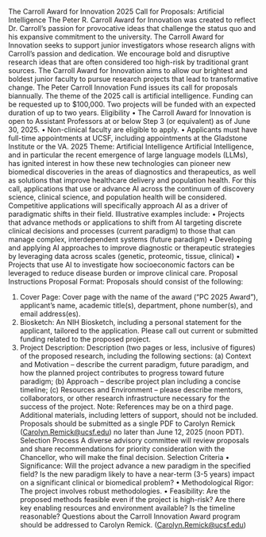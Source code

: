 The Carroll Award for Innovation
2025 Call for Proposals: Artificial Intelligence
The Peter R. Carroll Award for Innovation was created to reflect Dr. Carroll’s passion for provocative
ideas that challenge the status quo and his expansive commitment to the university. The Carroll Award
for Innovation seeks to support junior investigators whose research aligns with Carroll’s passion and
dedication. We encourage bold and disruptive research ideas that are often considered too high-risk by
traditional grant sources. The Carroll Award for Innovation aims to allow our brightest and boldest junior
faculty to pursue research projects that lead to transformative change.
The Peter Carroll Innovation Fund issues its call for proposals biannually. The theme of the 2025 call
is artificial intelligence. Funding can be requested up to $100,000. Two projects will be funded with
an expected duration of up to two years.
Eligibility
• The Carroll Award for Innovation is open to Assistant Professors at or below Step 3 (or
equivalent) as of June 30, 2025.
• Non-clinical faculty are eligible to apply.
• Applicants must have full-time appointments at UCSF, including appointments at the Gladstone
Institute or the VA.
2025 Theme: Artificial Intelligence
Artificial Intelligence, and in particular the recent emergence of large language models (LLMs), has
ignited interest in how these new technologies can pioneer new biomedical discoveries in the areas of
diagnostics and therapeutics, as well as solutions that improve healthcare delivery and population health.
For this call, applications that use or advance AI across the continuum of discovery science, clinical
science, and population health will be considered. Competitive applications will specifically approach AI
as a driver of paradigmatic shifts in their field. Illustrative examples include:
• Projects that advance methods or applications to shift from AI targeting discrete clinical decisions
and processes (current paradigm) to those that can manage complex, interdependent systems
(future paradigm)
• Developing and applying AI approaches to improve diagnostic or therapeutic strategies by
leveraging data across scales (genetic, proteomic, tissue, clinical)
• Projects that use AI to investigate how socioeconomic factors can be leveraged to reduce disease
burden or improve clinical care.
Proposal Instructions
Proposal Format: Proposals should consist of the following:
1. Cover Page: Cover page with the name of the award (“PC 2025 Award”), applicant’s name,
academic title(s), department, phone number(s), and email address(es).
2. Biosketch: An NIH Biosketch, including a personal statement for the applicant, tailored to the
application. Please call out current or submitted funding related to the proposed project.
3. Project Description: Description (two pages or less, inclusive of figures) of the proposed
research, including the following sections: (a) Context and Motivation – describe the current
paradigm, future paradigm, and how the planned project contributes to progress toward future
paradigm; (b) Approach – describe project plan including a concise timeline; (c) Resources
and Environment – please describe mentors, collaborators, or other research infrastructure
necessary for the success of the project. Note: References may be on a third page.
Additional materials, including letters of support, should not be included. Proposals should be
submitted as a single PDF to Carolyn Remick (Carolyn.Remick@ucsf.edu) no later than June 12,
2025 (noon PDT).
Selection Process
A diverse advisory committee will review proposals and share recommendations for priority consideration
with the Chancellor, who will make the final decision.
Selection Criteria
• Significance: Will the project advance a new paradigm in the specified field? Is the new paradigm
likely to have a near-term (3-5 years) impact on a significant clinical or biomedical problem?
• Methodological Rigor: The project involves robust methodologies.
• Feasibility: Are the proposed methods feasible even if the project is high-risk? Are there key
enabling resources and environment available? Is the timeline reasonable?
Questions about the Carroll Innovation Award program should be addressed to Carolyn Remick.
(Carolyn.Remick@ucsf.edu)
